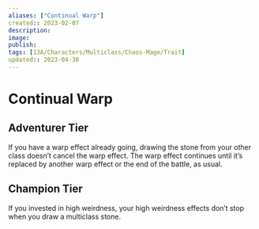 ```yaml
---
aliases: ["Continual Warp"]
created:: 2023-02-07
description: 
image: 
publish: 
tags: [13A/Characters/Multiclass/Chaos-Mage/Trait]
updated:: 2023-04-30
---
```

# Continual Warp

## Adventurer Tier

If you have a warp effect already going, drawing the stone from your other class doesn’t cancel the warp effect. The warp effect continues until it’s replaced by another warp effect or the end of the battle, as usual.

## Champion Tier

If you invested in high weirdness, your high weirdness effects don’t stop when you draw a multiclass stone.

